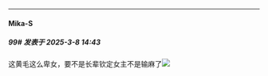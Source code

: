 ﻿
*****

####  Mika-S  
##### 99#       发表于 2025-3-8 14:43

这黄毛这么卑女，要不是长辈钦定女主不是输麻了<img src="https://static.saraba1st.com/image/smiley/face2017/067.png" referrerpolicy="no-referrer">

